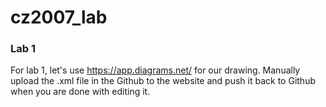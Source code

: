 # cz2007_lab


### Lab 1

For lab 1, let's use https://app.diagrams.net/ for our drawing. Manually upload the .xml file in the Github to the website and push it back to Github when you are done with editing it. 
